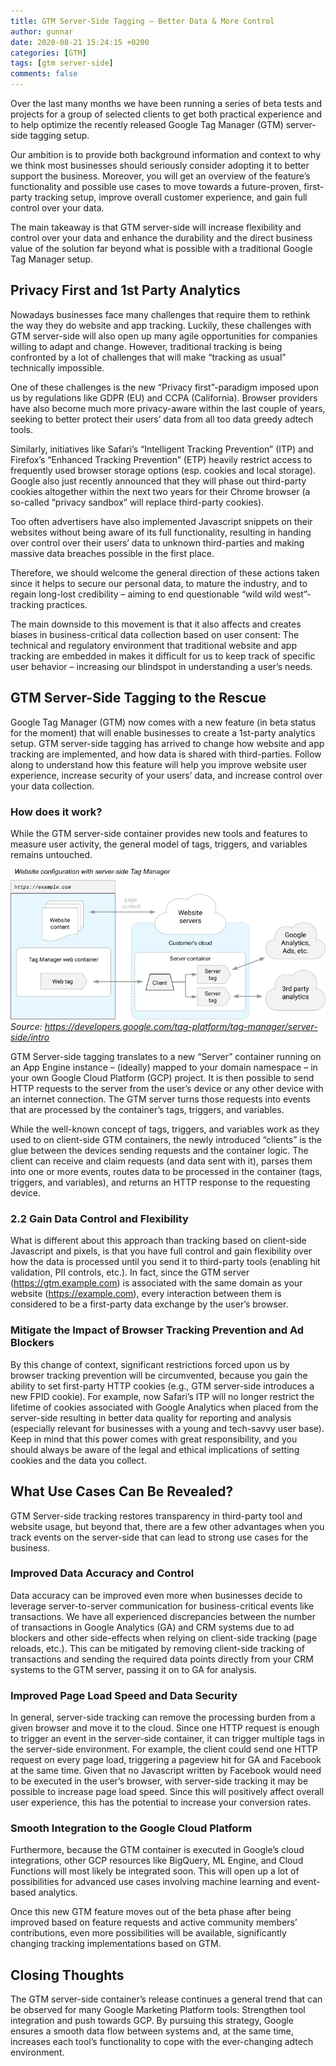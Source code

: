 ```yaml
---
title: GTM Server-Side Tagging – Better Data & More Control
author: gunnar
date: 2020-08-21 15:24:15 +0200
categories: [GTM]
tags: [gtm server-side]
comments: false
---
```


Over the last many months we have been running a series of beta tests and projects for a group of selected clients to get both practical experience and to help optimize the recently released Google Tag Manager (GTM) server-side tagging setup.

Our ambition is to provide both background information and context to why we think most businesses should seriously consider adopting it to better support the business. Moreover, you will get an overview of the feature’s functionality and possible use cases to move towards a future-proven, first-party tracking setup, improve overall customer experience, and gain full control over your data.

The main takeaway is that GTM server-side will increase flexibility and control over your data and enhance the durability and the direct business value of the solution far beyond what is possible with a traditional Google Tag Manager setup.

## Privacy First and 1st Party Analytics

Nowadays businesses face many challenges that require them to rethink the way they do website and app tracking. Luckily, these challenges with GTM server-side will also open up many agile opportunities for companies willing to adapt and change. However, traditional tracking is being confronted by a lot of challenges that will make “tracking as usual” technically impossible.

One of these challenges is the new “Privacy first”-paradigm imposed upon us by regulations like GDPR (EU) and CCPA (California). Browser providers have also become much more privacy-aware within the last couple of years, seeking to better protect their users’ data from all too data greedy adtech tools.

Similarly, initiatives like Safari’s “Intelligent Tracking Prevention” (ITP) and Firefox’s “Enhanced Tracking Prevention” (ETP) heavily restrict access to frequently used browser storage options (esp. cookies and local storage). Google also just recently announced that they will phase out third-party cookies altogether within the next two years for their Chrome browser (a so-called “privacy sandbox” will replace third-party cookies).

Too often advertisers have also implemented Javascript snippets on their websites without being aware of its full functionality, resulting in handing over control over their users’ data to unknown third-parties and making massive data breaches possible in the first place.

Therefore, we should welcome the general direction of these actions taken since it helps to secure our personal data, to mature the industry, and to regain long-lost credibility – aiming to end questionable “wild wild west”-tracking practices.

The main downside to this movement is that it also affects and creates biases in business-critical data collection based on user consent: The technical and regulatory environment that traditional website and app tracking are embedded in makes it difficult for us to keep track of specific user behavior – increasing our blindspot in understanding a user’s needs.

## GTM Server-Side Tagging to the Rescue

Google Tag Manager (GTM) now comes with a new feature (in beta status for the moment) that will enable businesses to create a 1st-party analytics setup. GTM server-side tagging has arrived to change how website and app tracking are implemented, and how data is shared with third-parties. Follow along to understand how this feature will help you improve website user experience, increase security of your users’ data, and increase control over your data collection.

### How does it work?

While the GTM server-side container provides new tools and features to measure user activity, the general model of tags, triggers, and variables remains untouched.

![gtm-server-side-architecture](/assets/img/gtm-server-side/server-side-tagging.png)
_Source: https://developers.google.com/tag-platform/tag-manager/server-side/intro_

GTM Server-side tagging translates to a new “Server” container running on an App Engine instance – (ideally) mapped to your domain namespace – in your own Google Cloud Platform (GCP) project. It is then possible to send HTTP requests to the server from the user’s device or any other device with an internet connection. The GTM server turns those requests into events that are processed by the container’s tags, triggers, and variables.

While the well-known concept of tags, triggers, and variables work as they used to on client-side GTM containers, the newly introduced “clients” is the glue between the devices sending requests and the container logic. The client can receive and claim requests (and data sent with it), parses them into one or more events, routes data to be processed in the container (tags, triggers, and variables), and returns an HTTP response to the requesting device.

### 2.2 Gain Data Control and Flexibility

What is different about this approach than tracking based on client-side Javascript and pixels, is that you have full control and gain flexibility over how the data is processed until you send it to third-party tools (enabling hit validation, PII controls, etc.). In fact, since the GTM server (https://gtm.example.com) is associated with the same domain as your website (https://example.com), every interaction between them is considered to be a first-party data exchange by the user’s browser.

### Mitigate the Impact of Browser Tracking Prevention and Ad Blockers

By this change of context, significant restrictions forced upon us by browser tracking prevention will be circumvented, because you gain the ability to set first-party HTTP cookies (e.g., GTM server-side introduces a new FPID cookie). For example, now Safari’s ITP will no longer restrict the lifetime of cookies associated with Google Analytics when placed from the server-side resulting in better data quality for reporting and analysis (especially relevant for businesses with a young and tech-savvy user base). Keep in mind that this power comes with great responsibility, and you should always be aware of the legal and ethical implications of setting cookies and the data you collect.

## What Use Cases Can Be Revealed?

GTM Server-side tracking restores transparency in third-party tool and website usage, but beyond that, there are a few other advantages when you track events on the server-side that can lead to strong use cases for the business.

### Improved Data Accuracy and Control

Data accuracy can be improved even more when businesses decide to leverage server-to-server communication for business-critical events like transactions. We have all experienced discrepancies between the number of transactions in Google Analytics (GA) and CRM systems due to ad blockers and other side-effects when relying on client-side tracking (page reloads, etc.). This can be mitigated by removing client-side tracking of transactions and sending the required data points directly from your CRM systems to the GTM server, passing it on to GA for analysis.

### Improved Page Load Speed and Data Security

In general, server-side tracking can remove the processing burden from a given browser and move it to the cloud. Since one HTTP request is enough to trigger an event in the server-side container, it can trigger multiple tags in the server-side environment. For example, the client could send one HTTP request on every page load, triggering a pageview hit for GA and Facebook at the same time. Given that no Javascript written by Facebook would need to be executed in the user’s browser, with server-side tracking it may be possible to increase page load speed. Since this will positively affect overall user experience, this has the potential to increase your conversion rates.

### Smooth Integration to the Google Cloud Platform

Furthermore, because the GTM container is executed in Google’s cloud integrations, other GCP resources like BigQuery, ML Engine, and Cloud Functions will most likely be integrated soon. This will open up a lot of possibilities for advanced use cases involving machine learning and event-based analytics.

Once this new GTM feature moves out of the beta phase after being improved based on feature requests and active community members’ contributions, even more possibilities will be available, significantly changing tracking implementations based on GTM.

## Closing Thoughts

The GTM server-side container’s release continues a general trend that can be observed for many Google Marketing Platform tools: Strengthen tool integration and push towards GCP. By pursuing this strategy, Google ensures a smooth data flow between systems and, at the same time, increases each tool’s functionality to cope with the ever-changing adtech environment.

